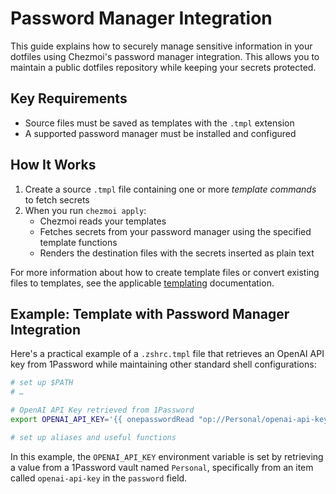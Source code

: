 # Password Manager Integration

This guide explains how to securely manage sensitive information in your
dotfiles using Chezmoi's password manager integration. This allows you to
maintain a public dotfiles repository while keeping your secrets protected.

## Key Requirements
* Source files must be saved as templates with the `.tmpl` extension
* A supported password manager must be installed and configured

## How It Works
  1.	Create a source `.tmpl` file containing one or more _template commands_ to fetch secrets
  2.	When you run `chezmoi apply`:
        * Chezmoi reads your templates
        * Fetches secrets from your password manager using the specified template functions
        * Renders the destination files with the secrets inserted as plain text

For more information about how to create template files or convert existing
files to templates, see the applicable [templating](/assets/chezmoi.io/docs/user-guide/templating.md) documentation.

## Example: Template with Password Manager Integration

Here's a practical example of a `.zshrc.tmpl` file that retrieves an OpenAI API
key from 1Password while maintaining other standard shell configurations:

```zsh
# set up $PATH
# …

# OpenAI API Key retrieved from 1Password
export OPENAI_API_KEY='{{ onepasswordRead "op://Personal/openai-api-key/password" }}'

# set up aliases and useful functions
```

In this example, the `OPENAI_API_KEY` environment variable is set by
retrieving a value from a 1Password vault named `Personal`, specifically from
an item called `openai-api-key` in the `password` field.
